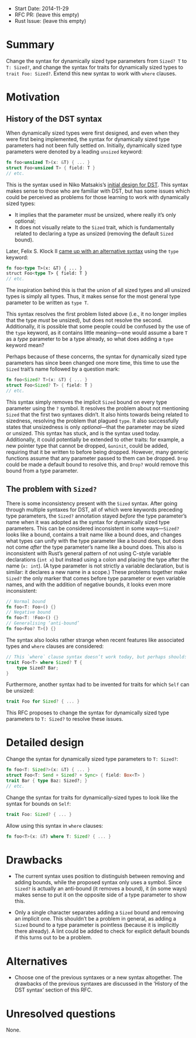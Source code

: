 - Start Date: 2014-11-29
- RFC PR: (leave this empty)
- Rust Issue: (leave this empty)

Summary
=======

Change the syntax for dynamically sized type parameters from `Sized? T` to `T:
Sized?`, and change the syntax for traits for dynamically sized types to `trait
Foo: Sized?`. Extend this new syntax to work with `where` clauses.

Motivation
==========

History of the DST syntax
-------------------------

When dynamically sized types were first designed, and even when they were first
being implemented, the syntax for dynamically sized type parameters had not been
fully settled on. Initially, dynamically sized type parameters were denoted by a
leading `unsized` keyword:

```rust
fn foo<unsized T>(x: &T) { ... }
struct Foo<unsized T> { field: T }
// etc.
```

This is the syntax used in Niko Matsakis’s [initial design for
DST](http://smallcultfollowing.com/babysteps/blog/2014/01/05/dst-take-5/). This
syntax makes sense to those who are familiar with DST, but has some issues which
could be perceived as problems for those learning to work with dynamically sized
types:

- It implies that the parameter *must* be unsized, where really it’s only
  optional;
- It does not visually relate to the `Sized` trait, which is fundamentally
  related to declaring a type as unsized (removing the default `Sized` bound).

Later, Felix S. Klock II [came up with an alternative
syntax](http://blog.pnkfx.org/blog/2014/03/13/an-insight-regarding-dst-grammar-for-rust/)
using the `type` keyword:

```rust
fn foo<type T>(x: &T) { ... }
struct Foo<type T> { field: T }
// etc.
```

The inspiration behind this is that the union of all sized types and all unsized
types is simply all types. Thus, it makes sense for the most general type
parameter to be written as `type T`.

This syntax resolves the first problem listed above (i.e., it no longer implies
that the type *must* be unsized), but does not resolve the second. Additionally,
it is possible that some people could be confused by the use of the `type`
keyword, as it contains little meaning—one would assume a bare `T` as a *type*
parameter to be a type already, so what does adding a `type` keyword mean?

Perhaps because of these concerns, the syntax for dynamically sized type
parameters has since been changed one more time, this time to use the `Sized`
trait’s name followed by a question mark:

```rust
fn foo<Sized? T>(x: &T) { ... }
struct Foo<Sized? T> { field: T }
// etc.
```

This syntax simply removes the implicit `Sized` bound on every type parameter
using the `?` symbol. It resolves the problem about not mentioning `Sized` that
the first two syntaxes didn’t. It also hints towards being related to sizedness,
resolving the problem that plagued `type`. It also successfully states that
unsizedness is only *optional*—that the parameter may be sized or unsized. This
syntax has stuck, and is the syntax used today. Additionally, it could
potentially be extended to other traits: for example, a new pointer type that
cannot be dropped, `&uninit`, could be added, requiring that it be written to
before being dropped.  However, many generic functions assume that any parameter
passed to them can be dropped. `Drop` could be made a default bound to resolve
this, and `Drop?` would remove this bound from a type parameter.

The problem with `Sized?`
-------------------------

There is some inconsistency present with the `Sized` syntax. After going through
multiple syntaxes for DST, all of which were keywords preceding type parameters,
the `Sized?` annotation stayed *before* the type parameter’s name when it was
adopted as the syntax for dynamically sized type parameters. This can be
considered inconsistent in some ways—`Sized?` looks like a bound, contains a
trait name like a bound does, and changes what types can unify with the type
parameter like a bound does, but does not come *after* the type parameter’s name
like a bound does. This also is inconsistent with Rust’s general pattern of not
using C-style variable declarations (`int x`) but instead using a colon and
placing the type after the name (`x: int`). (A type parameter is not strictly a
variable declaration, but is similar: it declares a new name in a scope.) These
problems together make `Sized?` the only marker that comes before type parameter
or even variable names, and with the addition of negative bounds, it looks even
more inconsistent:

```rust
// Normal bound
fn foo<T: Foo>() {}
// Negative bound
fn foo<T: !Foo>() {}
// Generalising ‘anti-bound’
fn foo<Foo? T>() {}
```

The syntax also looks rather strange when recent features like associated types
and `where` clauses are considered:

```rust
// This `where` clause syntax doesn’t work today, but perhaps should:
trait Foo<T> where Sized? T {
    type Sized? Bar;
}
```

Furthermore, another syntax had to be invented for traits for which `Self` can
be unsized:

```rust
trait Foo for Sized? { ... }
```

This RFC proposes to change the syntax for dynamically sized type parameters to
`T: Sized?` to resolve these issues.

Detailed design
===============

Change the syntax for dynamically sized type parameters to `T: Sized?`:

```rust
fn foo<T: Sized?>(x: &T) { ... }
struct Foo<T: Send + Sized? + Sync> { field: Box<T> }
trait Bar { type Baz: Sized?; }
// etc.
```

Change the syntax for traits for dynamically-sized types to look like the syntax
for bounds on `Self`:

```rust
trait Foo: Sized? { ... }
```

Allow using this syntax in `where` clauses:

```rust
fn foo<T>(x: &T) where T: Sized? { ... }
```

Drawbacks
=========

- The current syntax uses position to distinguish between removing and adding
  bounds, while the proposed syntax only uses a symbol. Since `Sized?` is
  actually an anti-bound (it removes a bound), it (in some ways) makes sense to
  put it on the opposite side of a type parameter to show this.

- Only a single character separates adding a `Sized` bound and removing an
  implicit one. This shouldn’t be a problem in general, as adding a `Sized`
  bound to a type parameter is pointless (because it is implicitly there
  already). A lint could be added to check for explicit default bounds if this
  turns out to be a problem.

Alternatives
============

- Choose one of the previous syntaxes or a new syntax altogether. The drawbacks
  of the previous syntaxes are discussed in the ‘History of the DST syntax’
  section of this RFC.

Unresolved questions
====================

None.
